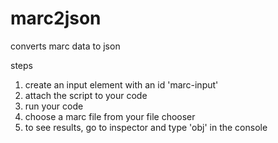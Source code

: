 # marc2json
converts marc data to json
<!--
<input type = "file" id = "marc-input" />
-->
steps
1. create an input element with an id 'marc-input'
2. attach the script to your code
3. run your code
4. choose a marc file from your file chooser
5. to see results, go to inspector and type 'obj' in the console

